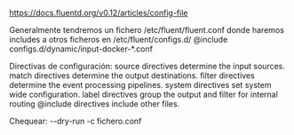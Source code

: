https://docs.fluentd.org/v0.12/articles/config-file

Generalmente tendremos un fichero /etc/fluent/fluent.conf donde haremos includes a otros ficheros en /etc/fluent/configs.d/
@include configs.d/dynamic/input-docker-*.conf


Directivas de configuración:
source    directives determine the input sources.
match     directives determine the output destinations.
filter    directives determine the event processing pipelines.
system    directives set system wide configuration.
label     directives group the output and filter for internal routing
@include  directives include other files.


Chequear:
--dry-run -c fichero.conf
